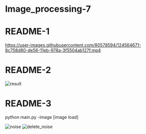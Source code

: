 # Image_processing-7

# README-1
https://user-images.githubusercontent.com/80578594/124564671-8c758d80-de56-11eb-978a-3f5504ab127f.mp4

# README-2
![result](https://user-images.githubusercontent.com/80578594/124565333-2b9a8500-de57-11eb-8322-aca585dc4361.jpg)

# README-3

python main.py -image [image load]

![noise](https://user-images.githubusercontent.com/80578594/124565673-8a5ffe80-de57-11eb-9740-e2c2b5fd509d.jpg)
![delete_noise](https://user-images.githubusercontent.com/80578594/124565701-9055df80-de57-11eb-88fb-12168c9374a6.jpg)
